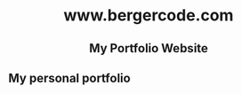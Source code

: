<h1 align="center">www.bergercode.com</h1>
<h2 align="center">My Portfolio Website</h2>

## My personal portfolio


